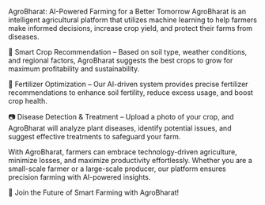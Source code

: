 AgroBharat: AI-Powered Farming for a Better Tomorrow
AgroBharat is an intelligent agricultural platform that utilizes machine learning to help farmers make informed decisions, increase crop yield, and protect their farms from diseases.

🌾 Smart Crop Recommendation – Based on soil type, weather conditions, and regional factors, AgroBharat suggests the best crops to grow for maximum profitability and sustainability.

🌱 Fertilizer Optimization – Our AI-driven system provides precise fertilizer recommendations to enhance soil fertility, reduce excess usage, and boost crop health.

📷 Disease Detection & Treatment – Upload a photo of your crop, and AgroBharat will analyze plant diseases, identify potential issues, and suggest effective treatments to safeguard your farm.

With AgroBharat, farmers can embrace technology-driven agriculture, minimize losses, and maximize productivity effortlessly. Whether you are a small-scale farmer or a large-scale producer, our platform ensures precision farming with AI-powered insights.

🚜 Join the Future of Smart Farming with AgroBharat!
